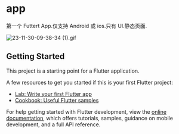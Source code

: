 # app

第一个 Futtert App.仅支持 Android 或 ios.只有 UI.静态页面.

![23-11-30-09-38-34 (1).gif](https://imgfg.com/i/ZbEkxIy0Rs.gif)

## Getting Started

This project is a starting point for a Flutter application.

A few resources to get you started if this is your first Flutter project:

- [Lab: Write your first Flutter app](https://docs.flutter.dev/get-started/codelab)
- [Cookbook: Useful Flutter samples](https://docs.flutter.dev/cookbook)

For help getting started with Flutter development, view the
[online documentation](https://docs.flutter.dev/), which offers tutorials,
samples, guidance on mobile development, and a full API reference.
